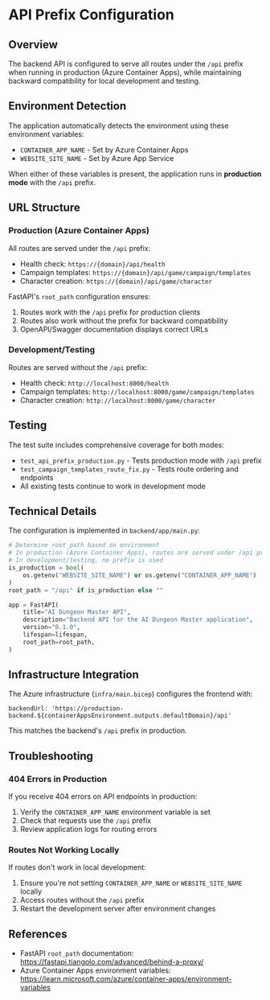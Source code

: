 # API Prefix Configuration

## Overview

The backend API is configured to serve all routes under the `/api` prefix when running in production (Azure Container Apps), while maintaining backward compatibility for local development and testing.

## Environment Detection

The application automatically detects the environment using these environment variables:
- `CONTAINER_APP_NAME` - Set by Azure Container Apps
- `WEBSITE_SITE_NAME` - Set by Azure App Service

When either of these variables is present, the application runs in **production mode** with the `/api` prefix.

## URL Structure

### Production (Azure Container Apps)
All routes are served under the `/api` prefix:
- Health check: `https://{domain}/api/health`
- Campaign templates: `https://{domain}/api/game/campaign/templates`
- Character creation: `https://{domain}/api/game/character`

FastAPI's `root_path` configuration ensures:
1. Routes work with the `/api` prefix for production clients
2. Routes also work without the prefix for backward compatibility
3. OpenAPI/Swagger documentation displays correct URLs

### Development/Testing
Routes are served without the `/api` prefix:
- Health check: `http://localhost:8000/health`
- Campaign templates: `http://localhost:8000/game/campaign/templates`
- Character creation: `http://localhost:8000/game/character`

## Testing

The test suite includes comprehensive coverage for both modes:
- `test_api_prefix_production.py` - Tests production mode with `/api` prefix
- `test_campaign_templates_route_fix.py` - Tests route ordering and endpoints
- All existing tests continue to work in development mode

## Technical Details

The configuration is implemented in `backend/app/main.py`:

```python
# Determine root_path based on environment
# In production (Azure Container Apps), routes are served under /api prefix
# In development/testing, no prefix is used
is_production = bool(
    os.getenv("WEBSITE_SITE_NAME") or os.getenv("CONTAINER_APP_NAME")
)
root_path = "/api" if is_production else ""

app = FastAPI(
    title="AI Dungeon Master API",
    description="Backend API for the AI Dungeon Master application",
    version="0.1.0",
    lifespan=lifespan,
    root_path=root_path,
)
```

## Infrastructure Integration

The Azure infrastructure (`infra/main.bicep`) configures the frontend with:
```bicep
backendUrl: 'https://production-backend.${containerAppsEnvironment.outputs.defaultDomain}/api'
```

This matches the backend's `/api` prefix in production.

## Troubleshooting

### 404 Errors in Production
If you receive 404 errors on API endpoints in production:
1. Verify the `CONTAINER_APP_NAME` environment variable is set
2. Check that requests use the `/api` prefix
3. Review application logs for routing errors

### Routes Not Working Locally
If routes don't work in local development:
1. Ensure you're not setting `CONTAINER_APP_NAME` or `WEBSITE_SITE_NAME` locally
2. Access routes without the `/api` prefix
3. Restart the development server after environment changes

## References
- FastAPI `root_path` documentation: https://fastapi.tiangolo.com/advanced/behind-a-proxy/
- Azure Container Apps environment variables: https://learn.microsoft.com/azure/container-apps/environment-variables

